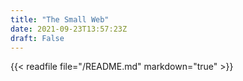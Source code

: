 ```yaml
---
title: "The Small Web"
date: 2021-09-23T13:57:23Z
draft: False
---
```


{{< readfile file="/README.md" markdown="true" >}}
